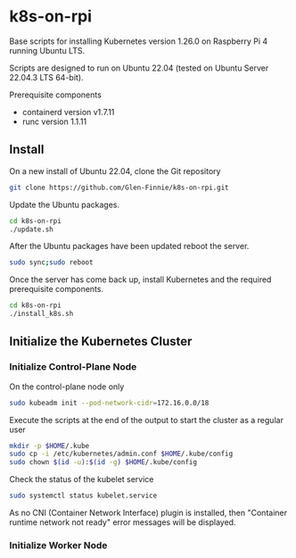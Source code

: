 # k8s-on-rpi

Base scripts for installing Kubernetes version 1.26.0 on Raspberry Pi 4 running Ubuntu LTS.

Scripts are designed to run on Ubuntu 22.04 (tested on Ubuntu Server 22.04.3 LTS 64-bit).

Prerequisite components

* containerd version v1.7.11
* runc version 1.1.11

## Install

On a new install of Ubuntu 22.04, clone the Git repository

```sh
git clone https://github.com/Glen-Finnie/k8s-on-rpi.git
```

Update the Ubuntu packages.

```sh
cd k8s-on-rpi
./update.sh
```

After the Ubuntu packages have been updated reboot the server.

```sh
sudo sync;sudo reboot
```

Once the server has come back up, install Kubernetes and the required prerequisite components.

```sh
cd k8s-on-rpi
./install_k8s.sh
```

## Initialize the Kubernetes Cluster

### Initialize Control-Plane Node

On the control-plane node only

```sh
sudo kubeadm init --pod-network-cidr=172.16.0.0/18
```

Execute the scripts at the end of the output to start the cluster as a regular user

```sh
mkdir -p $HOME/.kube
sudo cp -i /etc/kubernetes/admin.conf $HOME/.kube/config
sudo chown $(id -u):$(id -g) $HOME/.kube/config
```

Check the status of the kubelet service

```sh
sudo systemctl status kubelet.service
```

As no CNI (Container Network Interface) plugin is installed, then "Container runtime network not ready" error messages will be displayed.

### Initialize Worker Node
